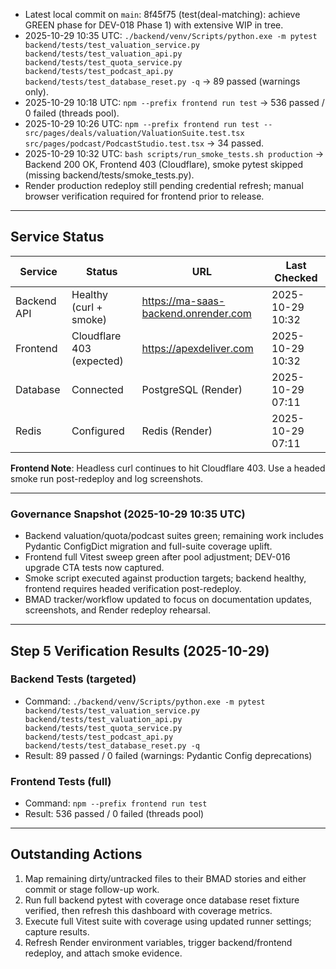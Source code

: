 - Latest local commit on `main`: 8f45f75 (test(deal-matching): achieve GREEN phase for DEV-018 Phase 1) with extensive WIP in tree.
- 2025-10-29 10:35 UTC: `./backend/venv/Scripts/python.exe -m pytest backend/tests/test_valuation_service.py backend/tests/test_valuation_api.py backend/tests/test_quota_service.py backend/tests/test_podcast_api.py backend/tests/test_database_reset.py -q` → 89 passed (warnings only).
- 2025-10-29 10:18 UTC: `npm --prefix frontend run test` → 536 passed / 0 failed (threads pool).
- 2025-10-29 10:26 UTC: `npm --prefix frontend run test -- src/pages/deals/valuation/ValuationSuite.test.tsx src/pages/podcast/PodcastStudio.test.tsx` → 34 passed.
- 2025-10-29 10:32 UTC: `bash scripts/run_smoke_tests.sh production` → Backend 200 OK, Frontend 403 (Cloudflare), smoke pytest skipped (missing backend/tests/smoke_tests.py).
- Render production redeploy still pending credential refresh; manual browser verification required for frontend prior to release.

---

## Service Status

| Service | Status | URL | Last Checked |
|---------|--------|-----|--------------|
| Backend API | Healthy (curl + smoke) | https://ma-saas-backend.onrender.com | 2025-10-29 10:32 |
| Frontend | Cloudflare 403 (expected) | https://apexdeliver.com | 2025-10-29 10:32 |
| Database | Connected | PostgreSQL (Render) | 2025-10-29 07:11 |
| Redis | Configured | Redis (Render) | 2025-10-29 07:11 |

**Frontend Note**: Headless curl continues to hit Cloudflare 403. Use a headed smoke run post-redeploy and log screenshots.

---

### Governance Snapshot (2025-10-29 10:35 UTC)
- Backend valuation/quota/podcast suites green; remaining work includes Pydantic ConfigDict migration and full-suite coverage uplift.
- Frontend full Vitest sweep green after pool adjustment; DEV-016 upgrade CTA tests now captured.
- Smoke script executed against production targets; backend healthy, frontend requires headed verification post-redeploy.
- BMAD tracker/workflow updated to focus on documentation updates, screenshots, and Render redeploy rehearsal.

---

## Step 5 Verification Results (2025-10-29)

### Backend Tests (targeted)
- Command: `./backend/venv/Scripts/python.exe -m pytest backend/tests/test_valuation_service.py backend/tests/test_valuation_api.py backend/tests/test_quota_service.py backend/tests/test_podcast_api.py backend/tests/test_database_reset.py -q`
- Result: 89 passed / 0 failed (warnings: Pydantic Config deprecations)

### Frontend Tests (full)
- Command: `npm --prefix frontend run test`
- Result: 536 passed / 0 failed (threads pool)

---

## Outstanding Actions
1. Map remaining dirty/untracked files to their BMAD stories and either commit or stage follow-up work.
2. Run full backend pytest with coverage once database reset fixture verified, then refresh this dashboard with coverage metrics.
3. Execute full Vitest suite with coverage using updated runner settings; capture results.
4. Refresh Render environment variables, trigger backend/frontend redeploy, and attach smoke evidence.

